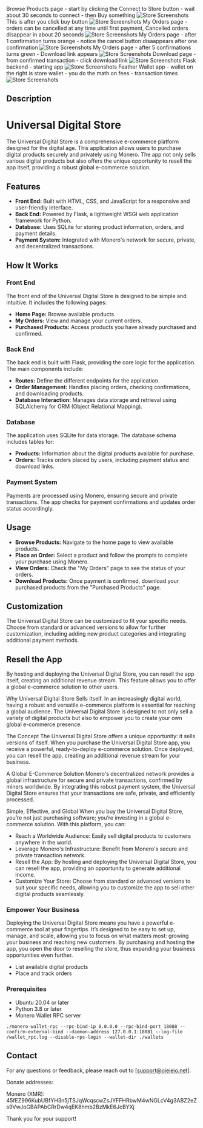 Browse Products page - start by clicking the Connect to Store button - wait about 30 seconds to connect - then Buy something
![Store Screenshots](https://github.com/OIEIEIO/UniversalDigitalStore/blob/main/screenshots/Screenshot%202024-07-24%20124219.png)
This is after you click buy button
![Store Screenshots](https://github.com/OIEIEIO/UniversalDigitalStore/blob/main/screenshots/Screenshot%202024-07-24%20150155.png)
My Orders page - orders can be cancelled at any time until first payment, Cancelled orders disappear in about 20 seconds
![Store Screenshots](https://github.com/OIEIEIO/UniversalDigitalStore/blob/main/screenshots/Screenshot%202024-07-24%20122817.png)
My Orders page - after 1 confirmation turns orange - notice the cancel button disaappears after one confirmation
![Store Screenshots](https://github.com/OIEIEIO/UniversalDigitalStore/blob/main/screenshots/Screenshot%202024-07-24%20122855.png)
My Orders page - after 5 confirmations turns green - Download link appears
![Store Screenshots](https://github.com/OIEIEIO/UniversalDigitalStore/blob/main/screenshots/Screenshot%202024-07-24%20124937.png)
Download page - from confirmed transaction - click download link
![Store Screenshots](https://github.com/OIEIEIO/UniversalDigitalStore/blob/main/screenshots/Screenshot%202024-07-24%20125002.png)
Flask backend - starting app
![Store Screenshots](https://github.com/OIEIEIO/UniversalDigitalStore/blob/main/screenshots/Screenshot%202024-07-24%20134120.png)
Feather Wallet app - wallet on the right is store wallet - you do the math on fees - transaction times
![Store Screenshots](https://github.com/OIEIEIO/UniversalDigitalStore/blob/main/screenshots/Screenshot%202024-07-24%20161620.png)
## Description
# Universal Digital Store

The Universal Digital Store is a comprehensive e-commerce platform designed for the digital age. This application allows users to purchase digital products securely and privately using Monero. The app not only sells various digital products but also offers the unique opportunity to resell the app itself, providing a robust global e-commerce solution.

## Features

- **Front End:** Built with HTML, CSS, and JavaScript for a responsive and user-friendly interface.
- **Back End:** Powered by Flask, a lightweight WSGI web application framework for Python.
- **Database:** Uses SQLite for storing product information, orders, and payment details.
- **Payment System:** Integrated with Monero's network for secure, private, and decentralized transactions.

## How It Works

### Front End

The front end of the Universal Digital Store is designed to be simple and intuitive. It includes the following pages:

- **Home Page:** Browse available products.
- **My Orders:** View and manage your current orders.
- **Purchased Products:** Access products you have already purchased and confirmed.

### Back End

The back end is built with Flask, providing the core logic for the application. The main components include:

- **Routes:** Define the different endpoints for the application.
- **Order Management:** Handles placing orders, checking confirmations, and downloading products.
- **Database Interaction:** Manages data storage and retrieval using SQLAlchemy for ORM (Object Relational Mapping).

### Database

The application uses SQLite for data storage. The database schema includes tables for:

- **Products:** Information about the digital products available for purchase.
- **Orders:** Tracks orders placed by users, including payment status and download links.

### Payment System

Payments are processed using Monero, ensuring secure and private transactions. The app checks for payment confirmations and updates order status accordingly.

## Usage

- **Browse Products:** Navigate to the home page to view available products.
- **Place an Order:** Select a product and follow the prompts to complete your purchase using Monero.
- **View Orders:** Check the "My Orders" page to see the status of your orders.
- **Download Products:** Once payment is confirmed, download your purchased products from the "Purchased Products" page.

## Customization

The Universal Digital Store can be customized to fit your specific needs. Choose from standard or advanced versions to allow for further customization, including adding new product categories and integrating additional payment methods.

## Resell the App

By hosting and deploying the Universal Digital Store, you can resell the app itself, creating an additional revenue stream. This feature allows you to offer a global e-commerce solution to other users.


Why Universal Digital Store Sells Itself. 
In an increasingly digital world, having a robust and versatile e-commerce platform is essential for reaching a global audience. The Universal Digital Store is designed to not only sell a variety of digital products but also to empower you to create your own global e-commerce presence.

The Concept
The Universal Digital Store offers a unique opportunity: it sells versions of itself. When you purchase the Universal Digital Store app, you receive a powerful, ready-to-deploy e-commerce solution. Once deployed, you can resell the app, creating an additional revenue stream for your business.

A Global E-Commerce Solution
Monero's decentralized network provides a global infrastructure for secure and private transactions, confirmed by miners worldwide. By integrating this robust payment system, the Universal Digital Store ensures that your transactions are safe, private, and efficiently processed.

Simple, Effective, and Global
When you buy the Universal Digital Store, you’re not just purchasing software; you’re investing in a global e-commerce solution. With this platform, you can:

- Reach a Worldwide Audience: Easily sell digital products to customers anywhere in the world.
- Leverage Monero's Infrastructure: Benefit from Monero's secure and private transaction network.
- Resell the App: By hosting and deploying the Universal Digital Store, you can resell the app, providing an opportunity to generate additional income.
- Customize Your Store: Choose from standard or advanced versions to suit your specific needs, allowing you to customize the app to sell other digital products seamlessly.
  
### Empower Your Business
Deploying the Universal Digital Store means you have a powerful e-commerce tool at your fingertips. It’s designed to be easy to set up, manage, and scale, allowing you to focus on what matters most: growing your business and reaching new customers. By purchasing and hosting the app, you open the door to reselling the store, thus expanding your business opportunities even further.

- List available digital products
- Place and track orders

### Prerequisites
- Ubuntu 20.04 or later
- Python 3.8 or later
- Monero Wallet RPC server

```./monero-wallet-rpc --rpc-bind-ip 0.0.0.0 --rpc-bind-port 18088 --confirm-external-bind --daemon-address 127.0.0.1:18081 --log-file /wallet_rpc.log --disable-rpc-login --wallet-dir ./wallets```

## Contact
For any questions or feedback, please reach out to [support@oieieio.net].

Donate addresses:

Monero (XMR): 45fEZ996KubUBfYH3n5jTSJqWcqscwZsJYFFHRbwM4wNGLcV4g3ABZ2eZs9VwJoGBAPAbCRrDw4qEK8hmb2BzMkE6JcBYXj

Thank you for your support!
